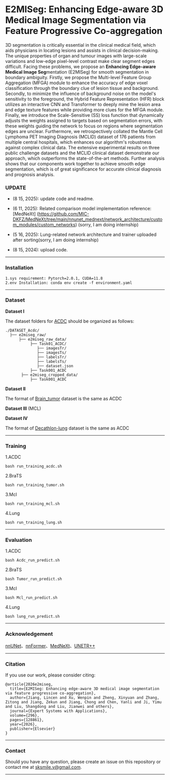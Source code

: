 # E2MISeg: Enhancing Edge-aware 3D Medical Image Segmentation via Feature Progressive Co-aggregation

3D segmentation is critically essential in the clinical medical field, which aids physicians in locating lesions and assists in clinical decision-making. The unique properties of organ and tumour images with large-scale variations and low-edge pixel-level contrast make clear segment edges difficult. Facing these problems, we propose an **Enhancing Edge-aware Medical Image Seg**mentation (E2MISeg) for smooth segmentation in boundary ambiguity. Firstly, we propose the Multi-level Feature Group Aggregation (MFGA) module to enhance the accuracy of edge voxel classification through the boundary clue of lesion tissue and background. Secondly, to minimize the influence of background noise on the model's sensitivity to the foreground, the Hybrid Feature Representation (HFR) block utilizes an interactive CNN and Transformer to deeply mine the lesion area and edge texture features while providing more clues for the MFGA module. Finally, we introduce the Scale-Sensitive (SS) loss function that dynamically adjusts the weights assigned to targets based on segmentation errors, with these weights guiding the network to focus on regions where segmentation edges are unclear. Furthermore, we retrospectively collated the Mantle Cell Lymphoma PET Imaging Diagnosis (MCLID) dataset of 176 patients from multiple central hospitals, which enhances our algorithm's robustness against complex clinical data. The extensive experimental results on three public challenge datasets and the MCLID clinical dataset demonstrate our approach, which outperforms the state-of-the-art methods. Further analysis shows that our components work together to achieve smooth edge segmentation, which is of great significance for accurate clinical diagnosis and prognosis analysis.

### **UPDATE**

- (8 15, 2025): update code and readme.

- (6 11, 2025): Related comparison model implementation reference: [MedNeXt] (https://github.com/MIC-DKFZ/MedNeXt/tree/main/nnunet_mednext/network_architecture/custom_modules/custom_networks) (sorry, I am doing internship)

- (5 16, 2025): Lung-related network architecture and trainer uploaded after sorting(sorry, I am doing internship)

- (8 15, 2024): upload  code.


<hr />

### **Installation**

```
1.sys requirement: Pytorch=2.0.1, CUDA=11.8
2.env Installation: conda env create -f environment.yaml
```

<hr />

### **Dataset**

**Dataset I**

The dataset folders for [ACDC](https://www.creatis.insa-lyon.fr/Challenge/acdc/) should be organized as follows:
```
./DATASET_Acdc/
  ├── e2miseg_raw/
      ├── e2miseg_raw_data/
           ├── Task01_ACDC/
              ├── imagesTr/
              ├── imagesTs/
              ├── labelsTr/
              ├── labelsTs/
              ├── dataset.json
           ├── Task001_ACDC
       ├── e2miseg_cropped_data/
           ├── Task001_ACDC
```

**Dataset II**

The format of [Brain_tumor](http://medicaldecathlon.com/) dataset is the same as ACDC

**Dataset III** (MCL)

**Dataset IV**

The format of [Decathlon-lung](http://medicaldecathlon.com/) dataset is the same as ACDC

<hr />

### **Training**

1.ACDC
```
bash run_training_acdc.sh
```
2.BraTS
```
bash run_training_tumor.sh
```
3.Mcl
```
bash run_training_mcl.sh
```
4.Lung
```
bash run_training_lung.sh
```

<hr />

### **Evaluation**

1.ACDC
```
bash Acdc_run_predict.sh
```
2.BraTS
```
bash Tumor_run_predict.sh
```
3.Mcl
```
bash Mcl_run_predict.sh
```
4.Lung
```
bash lung_run_predict.sh
```
<hr />

### **Acknowledgement**

[nnUNet](https://github.com/MIC-DKFZ/nnUNet)、[nnFormer](https://github.com/282857341/nnFormer)、[MedNeXt](https://github.com/MIC-DKFZ/MedNeXt)、[UNETR++](https://github.com/Amshaker/unetr_plus_plus)

<hr />

### **Citation**
If you use our work, please consider citing:
```
@article{2026e2miseg,
  title={E2MISeg: Enhancing edge-aware 3D medical image segmentation via feature progressive co-aggregation},
  author={Jiang, Lincen and Xu, Wenpin and Zheng, Xinyuan and Zhang, Zitong and Jiang, Zekun and Jiang, Chong and Chen, Yanli and Ji, Yimu and Liu, Shangdong and Liu, Jianwei and others},
  journal={Expert Systems with Applications},
  volume={296},
  pages={128861},
  year={2026},
  publisher={Elsevier}
}
```

<hr />

### **Contact**

Should you have any question, please create an issue on this repository or contact me at sksmile.v@gmail.com.

<hr />
